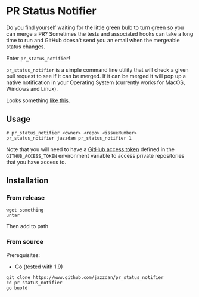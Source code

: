 # PR Status Notifier

Do you find yourself waiting for the little green bulb to turn green so you can merge a PR? Sometimes the tests and associated hooks can take a long time to run and GitHub doesn't send you an email when the mergeable status changes.

Enter `pr_status_notifier`!

`pr_status_notifier` is a simple command line utility that will check a given pull request to see if it can be merged. If it can be merged it will pop up a native notification in your Operating System (currently works for MacOS, Windows and Linux).

Looks something [like this](https://cl.ly/1J2z161G3S1k).

## Usage
```shell
# pr_status_notifier <owner> <repo> <issueNumber>
pr_status_notifier jazzdan pr_status_notifier 1
```

Note that you will need to have a [GitHub access token](https://github.com/settings/tokens) defined in the `GITHUB_ACCESS_TOKEN` environment variable to access private repositories that you have access to.

## Installation

### From release
```shell
wget something
untar
```

Then add to path

### From source
Prerequisites:
* Go (tested with 1.9)

```shell
git clone https://www.github.com/jazzdan/pr_status_notifier
cd pr status_notifier
go buold
```
